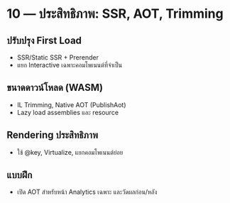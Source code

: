 # 10 — ประสิทธิภาพ: SSR, AOT, Trimming

## ปรับปรุง First Load
- SSR/Static SSR + Prerender
- แยก Interactive เฉพาะคอมโพเนนต์ที่จำเป็น

## ขนาดดาวน์โหลด (WASM)
- IL Trimming, Native AOT (PublishAot)
- Lazy load assemblies และ resource

## Rendering ประสิทธิภาพ
- ใช้ @key, Virtualize, แยกคอมโพเนนต์ย่อย

## แบบฝึก
- เปิด AOT สำหรับหน้า Analytics เฉพาะ และวัดผลก่อน/หลัง
